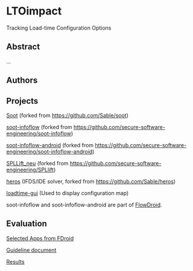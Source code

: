 LTOimpact
=========

Tracking Load-time Configuration Options

## Abstract ##

...

## Authors ##



## Projects ##
[Soot](soot.zip) (forked from https://github.com/Sable/soot)

[soot-infoflow](soot-infoflow.zip) (forked from https://github.com/secure-software-engineering/soot-infoflow)

[soot-infoflow-android](soot-android.zip) (forked from https://github.com/secure-software-engineering/soot-infoflow-android)

[SPLLift_neu](spllift_neu.zip) (forked from https://github.com/secure-software-engineering/SPLlift)

[heros](heros.zip) (IFDS/IDE solver, forked from https://github.com/Sable/heros)

[loadtime-gui](loadtime-gui.zip) (Used to display configuration map)

soot-infoflow and soot-infoflow-android are part of [FlowDroid](http://sseblog.ec-spride.de/tools/flowdroid/).

## Evaluation ##

[Selected Apps from FDroid](selected.txt)

[Guideline document]()

[Results]() 
